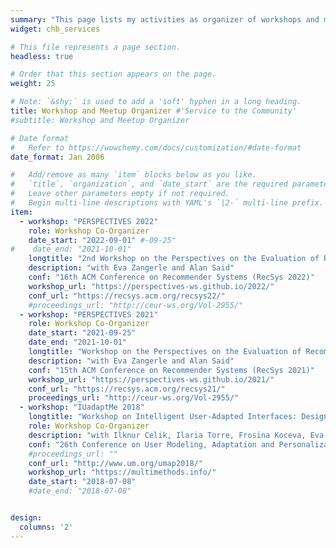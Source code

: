 ```yaml
---
summary: "This page lists my activities as organizer of workshops and meetups."  # Add a page description.
widget: chb_services

# This file represents a page section.
headless: true

# Order that this section appears on the page.
weight: 25

# Note: `&shy;` is used to add a 'soft' hyphen in a long heading.
title: Workshop and Meetup Organizer #'Service to the Community'
#subtitle: Workshop and Meetup Organizer

# Date format
#   Refer to https://wowchemy.com/docs/customization/#date-format
date_format: Jan 2006

#   Add/remove as many `item` blocks below as you like.
#   `title`, `organization`, and `date_start` are the required parameters.
#   Leave other parameters empty if not required.
#   Begin multi-line descriptions with YAML's `|2-` multi-line prefix.
item:
  - workshop: "PERSPECTIVES 2022"
    role: Workshop Co-Organizer
    date_start: "2022-09-01" #-09-25"
#    date_end: "2021-10-01"
    longtitle: "2nd Workshop on the Perspectives on the Evaluation of Recommender Systems"
    description: "with Eva Zangerle and Alan Said"
    conf: "16th ACM Conference on Recommender Systems (RecSys 2022)"
    workshop_url: "https://perspectives-ws.github.io/2022/"
    conf_url: "https://recsys.acm.org/recsys22/"
    #proceedings_url: "http://ceur-ws.org/Vol-2955/"
  - workshop: "PERSPECTIVES 2021"
    role: Workshop Co-Organizer
    date_start: "2021-09-25"
    date_end: "2021-10-01"
    longtitle: "Workshop on the Perspectives on the Evaluation of Recommender Systems"
    description: "with Eva Zangerle and Alan Said"
    conf: "15th ACM Conference on Recommender Systems (RecSys 2021)"
    workshop_url: "https://perspectives-ws.github.io/2021/"
    conf_url: "https://recsys.acm.org/recsys21/"
    proceedings_url: "http://ceur-ws.org/Vol-2955/"
  - workshop: "IUadaptMe 2018"
    longtitle: "Workshop on Intelligent User-Adapted Interfaces: Design and Multi-Modal Evaluation"
    role: Workshop Co-Organizer
    description: "with Ilknur Celik, Ilaria Torre, Frosina Koceva, Eva Zangerle, and Bart Knijnenburg"
    conf: "26th Conference on User Modeling, Adaptation and Personalization (UMAP 2018)"
    #proceedings_url: ""
    conf_url: "http://www.um.org/umap2018/"
    workshop_url: "https://multimethods.info/"
    date_start: "2018-07-08"
    #date_end: "2018-07-08"


design:
  columns: '2' 
---
```


